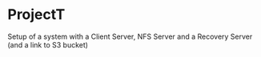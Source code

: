 # ProjectT
Setup of a system with a Client Server, NFS Server and a Recovery Server (and a link to S3 bucket)
